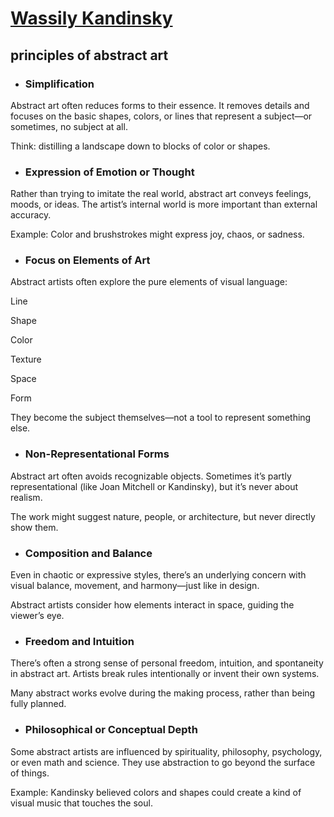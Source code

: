 # [Wassily Kandinsky](https://www.wassilykandinsky.net/)
## principles of abstract art 
- ### Simplification
Abstract art often reduces forms to their essence. It removes details and focuses on the basic shapes, colors, or lines that represent a subject—or sometimes, no subject at all.

Think: distilling a landscape down to blocks of color or shapes.

- ### Expression of Emotion or Thought
Rather than trying to imitate the real world, abstract art conveys feelings, moods, or ideas. The artist’s internal world is more important than external accuracy.

Example: Color and brushstrokes might express joy, chaos, or sadness.

- ### Focus on Elements of Art
Abstract artists often explore the pure elements of visual language:

Line

Shape

Color

Texture

Space

Form

They become the subject themselves—not a tool to represent something else.

- ### Non-Representational Forms
Abstract art often avoids recognizable objects. Sometimes it’s partly representational (like Joan Mitchell or Kandinsky), but it’s never about realism.

The work might suggest nature, people, or architecture, but never directly show them.

- ### Composition and Balance
Even in chaotic or expressive styles, there’s an underlying concern with visual balance, movement, and harmony—just like in design.

Abstract artists consider how elements interact in space, guiding the viewer’s eye.

- ### Freedom and Intuition
There’s often a strong sense of personal freedom, intuition, and spontaneity in abstract art. Artists break rules intentionally or invent their own systems.

Many abstract works evolve during the making process, rather than being fully planned.

- ### Philosophical or Conceptual Depth
Some abstract artists are influenced by spirituality, philosophy, psychology, or even math and science. They use abstraction to go beyond the surface of things.

Example: Kandinsky believed colors and shapes could create a kind of visual music that touches the soul.